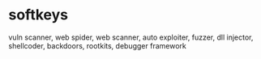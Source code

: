 # softkeys
vuln scanner, web spider, web scanner, auto exploiter, fuzzer, dll injector, shellcoder, backdoors, rootkits, debugger framework
